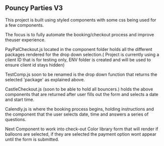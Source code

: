 ## Pouncy Parties V3 ##

This project is built using styled components with some css being used for a few components.

The focus is to fully automate the booking/checkout process and improve theuser experience.

PayPalCheckout.js located in the component folder holds all the different packages rendered for the drop down selection.( Project is currently using a client ID that is for testing only, ENV folder is created and will be used to ensure client id stays hidden)

TestComp.js soon to be renamed is the drop down function that returns the selected 'package' as explained above.

CastleCheckout.js (soon to be able to hold all bouncers.) holds the above components that are returned after user fills out the form and selects a date and start time. 

Calendly.js is where the booking process begins, holding instructions and the component that the user selects date, time and answers a series of questions.


Next Component to work into check-out
Color library form that will render if balloons are selected, if they are selected the payment option wont appear until the form is submitted.